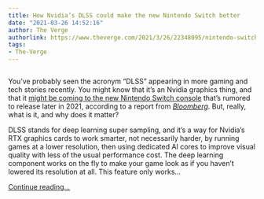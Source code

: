 ```yaml
---
title: How Nvidia’s DLSS could make the new Nintendo Switch better
date: "2021-03-26 14:52:16"
author: The Verge
authorlink: https://www.theverge.com/2021/3/26/22348095/nintendo-switch-nvidia-dlss-graphics-ai-explained
tags:
- The-Verge
---
```

<figure>
      <img alt="" src="https://cdn.vox-cdn.com/thumbor/hk5kgac3w4g0ymGhw3iw3lHq9yI=/0x0:1320x880/1310x873/cdn.vox-cdn.com/uploads/chorus_image/image/69030713/nvidia_dlss_3_2.0.jpg" />
    </figure>

  <p id="rNwaob">You’ve probably seen the acronym “DLSS” appearing in more gaming and tech stories recently. You might know that it’s an Nvidia graphics thing, and that it <a href="https://www.theverge.com/2021/3/23/22346041/oled-nintendo-switch-dlss-nvidia-chip-report">might be coming to the new Nintendo Switch console</a> that’s rumored to release later in 2021, according to a report from <a href="https://www.bloomberg.com/news/articles/2021-03-23/nintendo-to-use-new-nvidia-graphics-chip-in-2021-switch-upgrade"><em>Bloomberg</em></a>. But, really, what is it, and why does it matter? </p>
<p id="bJD5Ra">DLSS stands for deep learning super sampling, and it’s a way for Nvidia’s RTX graphics cards to work smarter, not necessarily harder, by running games at a lower resolution, then using dedicated AI cores to improve visual quality with less of the usual performance cost. The deep learning component works on the fly to make your game look as if you haven’t lowered its resolution at all. This feature only works...</p>
  <p>
    <a href="https://www.theverge.com/2021/3/26/22348095/nintendo-switch-nvidia-dlss-graphics-ai-explained">Continue reading&hellip;</a>
  </p>